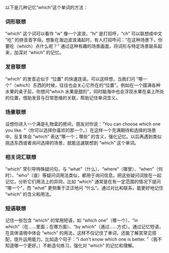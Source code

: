 以下是几种记忆“which”这个单词的方法：

### 词形联想
“which” 这个词可以看作 “w” 像一个波浪，“hi” 是打招呼，“ch” 可以联想成中文 “吃” 的拼音首字母。想象在海边波浪涌起时，有人打招呼问：“在这种场景下，你要吃（which）点什么呢？” 通过这种有趣的场景画面，将词形与特定场景联系起来，加深对 “which” 的记忆。

### 发音联想
“which” 的发音近似于 “位置” 的快速连读。可以这样想，当我们问 “哪一个”（which）东西的时候，往往也会关心它所在的“位置”。例如在一个摆满各种水果的桌子前，你想问“which 水果是甜的”，同时脑海中也会浮现水果在桌上所处的位置，借助发音与日常思维的关联，帮助记住单词含义。

### 场景联想
设想你进入一个满是礼物盒的房间，朋友对你说：“You can choose which one you like. ”（你可以选择你喜欢的那一个。）在这样一个充满期待和选择的场景中，反复体会 “which” 表达“哪一个；哪些” 的含义，强化记忆。以后再遇到类似挑选东西或者询问选择的场景，就能迅速联想到 “which” 这个单词。

### 相关词汇联想
“which” 常引导特殊疑问句，与 “what”（什么）、“where”（哪里）、“when”（何时）、“who”（谁）等疑问词用法类似，都用于询问信息。把这些疑问词放在一起记忆，分析它们用法上的异同，比如 “which” 通常是在有一定范围的情况下提问 “哪一个”，而 “what” 更侧重于泛泛地问 “什么”。通过对比和联系，能更好地记住 “which” 的含义和用法。

### 短语联想
记住一些包含 “which” 的常用短语，如 “which one”（哪一个）、“in which”（在……里面；在哪方面）、“by which”（通过……方式）。通过记忆短语，在具体语境中体会 “which” 的用法，这样不仅记住了单词，还能了解其常见搭配，提升运用能力。比如造个句子：“I don't know which one is better. ”（我不知道哪一个更好。）不断造句练习，强化对 “which” 的记忆和理解。 